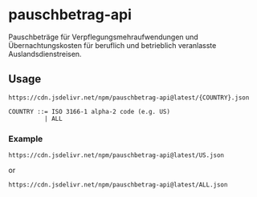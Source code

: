 # pauschbetrag-api
Pauschbeträge für Verpflegungsmehraufwendungen und Übernachtungskosten für beruflich und betrieblich veranlasste Auslandsdienstreisen.

## Usage

`https://cdn.jsdelivr.net/npm/pauschbetrag-api@latest/{COUNTRY}.json`
```
COUNTRY ::= ISO 3166-1 alpha-2 code (e.g. US)
          | ALL
```

### Example

`https://cdn.jsdelivr.net/npm/pauschbetrag-api@latest/US.json`

or

`https://cdn.jsdelivr.net/npm/pauschbetrag-api@latest/ALL.json`